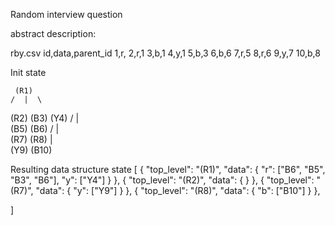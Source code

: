 Random interview question


abstract description:

rby.csv
id,data,parent_id
1,r,
2,r,1
3,b,1
4,y,1
5,b,3
6,b,6
7,r,5
8,r,6
9,y,7
10,b,8



Init state

	 (R1)
	/  |  \
(R2)  (B3) (Y4)
	 / |  
  (B5) (B6)
	/    |   
(R7)     (R8)
|  		   \
(Y9)       (B10)


Resulting data structure state
[
 { "top_level": "(R1)", "data": { "r": ["B6", "B5", "B3", "B6"], "y": ["Y4"] } },
 { "top_level": "(R2)", "data": { } },
 { "top_level": "(R7)", "data": {  "y": ["Y9"] } },
 { "top_level": "(R8)", "data": {  "b": ["B10"] } },

]
